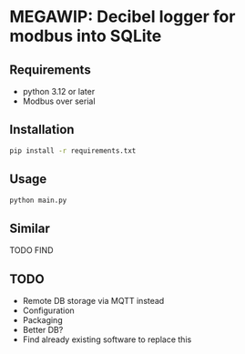 # MEGAWIP: Decibel logger for modbus into SQLite

## Requirements

 - python 3.12 or later
 - Modbus over serial

## Installation

```bash
pip install -r requirements.txt
```

## Usage

```bash
python main.py
```

## Similar

TODO FIND

## TODO

- Remote DB storage via MQTT instead
- Configuration
- Packaging
- Better DB?
- Find already existing software to replace this
